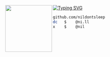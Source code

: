[![Typing SVG](https://readme-typing-svg.herokuapp.com?font=Roboto-mono&duration=3000&color=FFFFFF&center=false&vCenter=true&lines=nildontsleep+<3)](https://git.io/typing-svg)
<img align="left" src="https://github.com/user-attachments/assets/dddd5f05-c4d5-4c94-a5c1-14540087b497" width="147"/> 


```bash
github.com/nildontsleep
dc   $    @ni.ll
x    $    @nil
```
